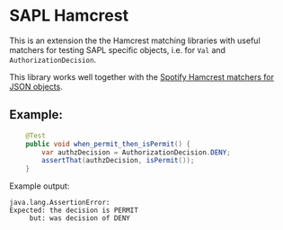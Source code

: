 # SAPL Hamcrest

This is an extension the the Hamcrest matching libraries with useful 
matchers for testing SAPL specific objects, i.e. for `Val` and `AuthorizationDecision`.

This library works well together with the [Spotify Hamcrest matchers 
for JSON objects](https://github.com/spotify/java-hamcrest#json-matchers).

## Example:

```java
	@Test
	public void when_permit_then_isPermit() {
		var authzDecision = AuthorizationDecision.DENY;
		assertThat(authzDecision, isPermit());
	}

```

Example output:

```
java.lang.AssertionError: 
Expected: the decision is PERMIT
     but: was decision of DENY
```

